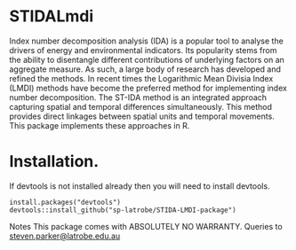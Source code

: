 # STIDALmdi
Index number decomposition analysis (IDA) is a popular tool to analyse the drivers of energy and environmental indicators. Its popularity stems from the ability to disentangle different contributions of underlying factors on an aggregate measure. As such, a large body of research has developed and refined the methods. In recent times the Logarithmic Mean Divisia Index (LMDI) methods have become the preferred method for implementing index number decomposition. The ST-IDA method is an integrated approach capturing spatial and temporal differences simultaneously. This method provides direct linkages between spatial units and temporal movements. This package implements these approaches in R. 
# Installation. 
If devtools is not installed already then you will need to install devtools. 
```# if not present, install 'devtools' package  
install.packages("devtools")  
devtools::install_github("sp-latrobe/STIDA-LMDI-package")
```
Notes This package comes with ABSOLUTELY NO WARRANTY. 
Queries to steven.parker@latrobe.edu.au
